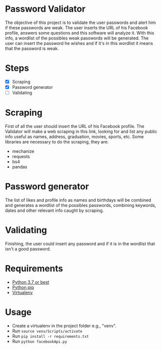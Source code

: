 # Password Validator

The objective of this project is to validate the user passwords and alert him if these passwords are weak. The user inserts the URL of his Facebook profile, answers some questions and this software will analyze it. With this info, a wordlist of the possibles weak passwords will be generated. The user can insert the password he wishes and if it's in this wordlist it means that the password is weak.

# Steps

- [x] Scraping
- [X] Password generator
- [ ] Validating

# Scraping

First of all the user should insert the URL of his Facebook profile. The Validator will make a web scraping in this link, looking for and list any public info useful as names, address, graduation, movies, sports, etc. Some libraries are necessary to do the scraping, they are:

* mechanize
* requests
* bs4
* pandas

# Password generator

The list of likes and profile info as names and birthdays will be combined and generates a wordlist of the possibles passwords, combining keywords, dates and other relevant info caught by scraping.

# Validating

Finishing, the user could insert any password and if it is in the wordlist that isn't a good password.

# Requirements

 * [Python 3.7 or best](https://www.python.org/downloads/)
 * [Python pip](https://pip.pypa.io/en/stable/installing/)
 * [Virtualenv](https://virtualenv.pypa.io/en/latest/)

# Usage

 * Create a virtualenv in the project folder e.g., "venv".
 * Run `source venv/Scripts/activate`
 * Run `pip install -r requirements.txt`
 * Run `python facebookApi.py`
